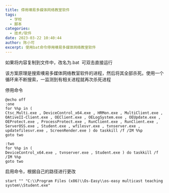```yaml
---
title: 停用噢易多媒体网络教室软件
tags:
  - 学校
  - 脚本
categories:
  - 技术/软件
date: 2023-03-22 10:40:44
author: 陈小可
excerpt: 使用bat命令停用噢易多媒体网络教室软件
---
```


如果将内容复制到文件中，改名为.bat  可双击直接运行

该方案原理是搜索噢易多媒体网络教室软件的进程，然后将其全部杀死。使用一个循环来不断搜索，一监测到有相关进程就再次杀死进程

停用命令

```BAT
@echo off
:one
for %%p in (
Ctsc_Multi.exe , DeviceControl_x64.exe , HRMon.exe , MultiClient.exe , OAtiveII-Client.exe , OEClient.exe , OELogSystem.exe , OEUpdate.exe , OEProtect.exe , ProcessProtect.exe , RunClient.exe , RunClient.exe , ServerOSS.exe , Student.exe , wfilesvr.exe , tvnserver.exe , updatefilesvr.exe , ScreenRender.exe ) do taskkill /f /IM %%p
goto two

:two
for %%p in (
DeviceControl_x64.exe , tvnserver.exe , Student.exe ) do taskkill /f /IM %%p
goto two
```

启用命令，根据自己的路径进行更改
```CMD
start "" "C:\\Program Files (x86)\\Os-Easy\\os-easy multicast teaching system\\Student.exe"
```
